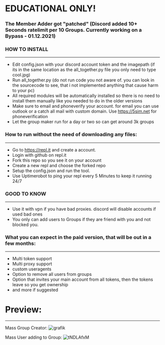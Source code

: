 # EDUCATIONAL ONLY!

### The Member Adder got "patched" (Discord added 10+ Seconds ratelimit per 10 Groups. Currently working on a Bypass - 01.12.2021)

### HOW TO INSTALL
-----------------------------------
- Edit config.json with your discord account token and the imagepath (if its in the same location as the all_together.py file you only need to type cool.jpg)
- Run all_together.py (do not run code you not aware of. you can look in the sourcecode to see, that i not implemented anything that cause harm to your pc)
- All required modules will be automatically installed so there is no need to install them manually like you needed to do in the older versions
- Make sure to email and phoneverify your account. for email you can use outlook or a catch all mail with custom domain. Use https://5sim.net for phoneverification
- Let the group maker run for a day or two so can get around 3k groups

### How to run without the need of downloading any files:
-----------------------------------
- Go to https://repl.it and create a account.
- Login with github on repl.it
- Fork this repo so you see it on your account
- Create a new repl and choose the forked repo
- Setup the config.json and run the tool.
- Use Uptimerobot to ping your repl every 5 Minutes to keep it running 24/7

### GOOD TO KNOW
-----------------------------------
- Use it with vpn if you have bad proxies. discord will disable accounts if used bad ones
- You only can add users to Groups if they are friend with you and not blocked you.


### What you can expect in the paid version, that will be out in a few months:
-----------------------------------
- Multi token support
- Multi proxy support
- custom useragents
- Option to remove all users from groups
- Option that invites your main account from all tokens, then the tokens leave so you get ownership
- and more if suggested

# Preview:
-----------------------------------
Mass Group Creator:
![grafik](https://user-images.githubusercontent.com/94435104/142762775-a9946c34-efd4-4f53-ade3-5f7428cfd56e.png)


Mass User adding to Group:
![tNDLAfxM](https://user-images.githubusercontent.com/94435104/142763607-da8f6779-cc1c-4b91-9111-9ddbb90b8d91.gif)
